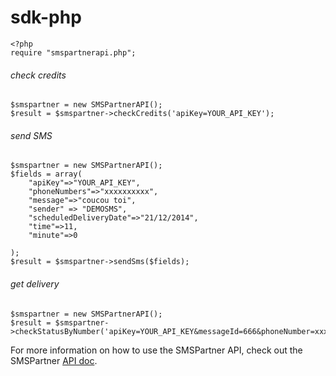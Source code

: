 # sdk-php

```
<?php
require "smspartnerapi.php";
```


###### check credits
```
$smspartner = new SMSPartnerAPI();
$result = $smspartner->checkCredits('apiKey=YOUR_API_KEY');
```

###### send SMS
```
$smspartner = new SMSPartnerAPI();
$fields = array(
    "apiKey"=>"YOUR_API_KEY",
    "phoneNumbers"=>"xxxxxxxxxx",
    "message"=>"coucou toi",
    "sender" => "DEMOSMS",
    "scheduledDeliveryDate"=>"21/12/2014",
    "time"=>11,
    "minute"=>0

);
$result = $smspartner->sendSms($fields);
```

###### get delivery
```
$smspartner = new SMSPartnerAPI();
$result = $smspartner->checkStatusByNumber('apiKey=YOUR_API_KEY&messageId=666&phoneNumber=xxxxxxxxxx');
```

For more information on how to use the SMSPartner API, check out the SMSPartner [API doc](https://my.smspartner.fr/documentation-fr/api/v1).

